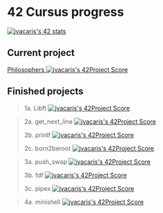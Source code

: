 <h1>42 Cursus progress</h1>

[![jvacaris's 42 stats](https://badge42.herokuapp.com/api/stats/jvacaris?privacyEmail=true)](http://42madrid.com)

<h2>Current project</h2>

[Philosophers ](https://github.com/JorgeVB20007/philosophers)[![jvacaris's 42Project Score](https://badge42.herokuapp.com/api/project/jvacaris/Philosophers)](https://github.com/JorgeVB20007/philosophers)

<h2>Finished projects</h2>

> 1a. Libft [![jvacaris's 42Project Score](https://badge42.herokuapp.com/api/project/jvacaris/Libft)](https://github.com/JorgeVB20007/42.libft)

> 2a. get_next_line [![jvacaris's 42Project Score](https://badge42.herokuapp.com/api/project/jvacaris/get_next_line)](https://github.com/JorgeVB20007/42.get_next_line)
>
> 2b. printf [![jvacaris's 42Project Score](https://badge42.herokuapp.com/api/project/jvacaris/ft_printf)](https://github.com/JorgeVB20007/42.printf)
>
> 2c. born2beroot [![jvacaris's 42Project Score](https://badge42.herokuapp.com/api/project/jvacaris/Born2beroot)](#)

> 3a. push_swap [![jvacaris's 42Project Score](https://badge42.herokuapp.com/api/project/jvacaris/push_swap)](https://github.com/JorgeVB20007/42.push_swap)
>
> 3b. fdf [![jvacaris's 42Project Score](https://badge42.herokuapp.com/api/project/jvacaris/FdF)](https://github.com/JorgeVB20007/42.fdf)
>
> 3c. pipex [![jvacaris's 42Project Score](https://badge42.herokuapp.com/api/project/jvacaris/pipex)](https://github.com/JorgeVB20007/42.pipex)


> 4a. minishell [![jvacaris's 42Project Score](https://badge42.herokuapp.com/api/project/jvacaris/minishell)](https://github.com/JorgeVB20007/minishell)

<!--- [![jvacaris's 42Project Score](https://badge42.herokuapp.com/api/project/jvacaris/)](https://github.com/JorgeVB20007/42.) --->
